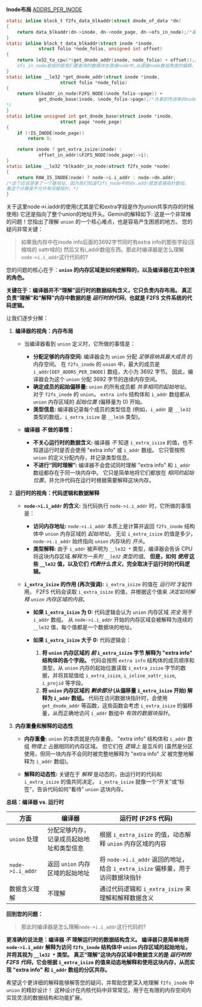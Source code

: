 **Inode布局**
[ADDRS_PER_INODE](https://github.com/sigmanature/learn_os_note/blob/main/6.13.1%E5%86%85%E6%A0%B8%E6%96%87%E6%A1%A3%E6%B3%A8%E9%87%8A/fs/f2fs/ADDRS_PER_INODE.md)
```C
static inline block_t f2fs_data_blkaddr(struct dnode_of_data *dn)
{
	return data_blkaddr(dn->inode, dn->node_page, dn->ofs_in_node);/*最终计算数据块物理地址的函数。看来,只能在直接node中使用。*/
}
static inline block_t data_blkaddr(struct inode *inode,
			struct folio *node_folio, unsigned int offset)
{
	return le32_to_cpu(*(get_dnode_addr(inode, node_folio) + offset));/*不论是inode还是直接node,get_dnode_addr返回的都是指向其数据块数组的基地址。看来,用dnode命名是认为inode和直接node都可以被看作是某种意义的直接node啊。(毕竟都有很多的直接指针)
	ofs_in_node是指的是我们要查询的数据块在直接node中,从直接node数组角度的偏移。*/
}
static inline __le32 *get_dnode_addr(struct inode *inode,
					struct folio *node_folio)
{
	return blkaddr_in_node(F2FS_NODE(&node_folio->page)) +
			get_dnode_base(inode, &node_folio->page);/*先拿到传进来的node自己存的数组基地址。可能是inode,也可能是直接node。如果是node的话,那blkaddr_in_node已经返回了node->dn.addr 已经是正规的基地址了。所以get_node_base就返回了0。如果是inode的话,那就得考虑extra_isize的影响。在i_addr的基地址上还得加上extra_isize。
*/
}
static inline unsigned int get_dnode_base(struct inode *inode,
					struct page *node_page)
{
	if (!IS_INODE(node_page))
		return 0;

	return inode ? get_extra_isize(inode) :
			offset_in_addr(&F2FS_NODE(node_page)->i);
}
static inline __le32 *blkaddr_in_node(struct f2fs_node *node)
{
	return RAW_IS_INODE(node) ? node->i.i_addr : node->dn.addr;
/*这个应该是拿了一个基地址。因为我们知道f2fs_node中的dn.addr就是直接指针数组。
看这个计算是不允许有间接指针。*/
}
```
关于这里node->i.iaddr的使用(尤其是它和extra字段是作为union共享内存的时候使用) 它还是指向了整个union的地址开头。Gemini的解释如下: 
  这是一个非常棒的问题！您指出了理解 `union` 的一个核心难点，也是容易产生困惑的地方。 您的疑问非常关键：

> 如果我内存中在inode info后面的3692字节同时有extra info的那些字段(压缩啥的 xattr啥的) 然后又有i_addr数组东西。那此时编译器是怎么理解`node->i.i_addr`这行代码的?

您的问题的核心在于：**`union` 的内存区域是如何被解释的，以及编译器在其中扮演的角色。**

**关键在于：编译器并不“理解”运行时的数据结构含义，它只负责内存布局。 真正负责“理解”和“解释”内存中数据的是 *运行时的代码*，也就是 F2FS 文件系统的代码逻辑。**

让我们逐步分解：

1. **编译器的视角：内存布局**

   * 当编译器看到 `union` 定义时，它所做的事情是：
      * **分配足够的内存空间:**  编译器会为 `union` 分配 *足够容纳其最大成员* 的内存空间。 在 `f2fs_inode` 的 `union` 中，最大的成员是 `i_addr[DEF_ADDRS_PER_INODE]` 数组，大小为 3692 字节。 因此，编译器会为这个 `union` 分配 3692 字节的连续内存空间。
      * **确定成员的起始偏移量:**  `union` 的所有成员都 *共享相同的起始地址*。  对于 `f2fs_inode` 的 `union`， `extra info` 结构体和 `i_addr` 数组都从 `union` 内存区域的 *起始位置* (偏移量为 0) 开始。
      * **类型信息:** 编译器记录每个成员的类型信息 (例如，`i_addr` 是 `__le32` 类型的数组，`i_extra_isize` 是 `__le16` 类型)。

   * **编译器 *不* 做的事情：**
      * **不关心运行时的数据含义:** 编译器 *不* 知道 `i_extra_isize` 的值，也不知道运行时是否会使用 "extra info" 或 `i_addr` 数组。 它只管按照 `union` 的定义分配内存，并记录类型信息。
      * **不进行“同时理解”:** 编译器不会尝试同时理解 "extra info" 和 `i_addr` 数组都存在于同一块内存中。  它只是简单地将它们都放在 *相同的起始位置*，并允许代码在运行时根据需要解释这块内存。

2. **运行时的视角：代码逻辑和数据解释**

   * **`node->i.i_addr` 的含义:**  当代码执行 `node->i.i_addr` 时，它所做的事情是：
      * **访问内存地址:**  `node->i.i_addr`  本质上是计算并返回 `f2fs_inode` 结构体中 `union` 内存区域的 *起始地址*。  无论 `i_extra_isize` 的值是多少，`node->i.i_addr` 始终指向 `union` 内存块的 *开头*。
      * **类型解释:**  由于 `i_addr` 被声明为 `__le32 *` 类型，编译器会告诉 CPU 将这块内存区域 *解释为一系列 `__le32` 类型的值*。  **但是，如何 *使用* 这些 `__le32` 值，以及它们 *代表什么含义*，完全取决于运行时的代码逻辑。**

   * **`i_extra_isize` 的作用 (再次强调):**  `i_extra_isize` 的值在 *运行时* 才起作用。  F2FS 代码会读取 `i_extra_isize` 的值，并根据这个值来 *决定如何解释 `union` 内存区域的内容*。

      * **如果 `i_extra_isize` 为 0:**  代码逻辑会认为 `union` 内存区域 *完全* 用于 `i_addr` 数组。  从 `node->i.i_addr` 开始的内存区域会被解释为连续的 `__le32` 值，每个值都是一个数据块的地址。

      * **如果 `i_extra_isize` 大于 0:** 代码逻辑会：
         1. **将 `union` 内存区域的 *前* `i_extra_isize` 字节 解释为 "extra info" 结构体的各个字段。**  代码会按照 `extra info` 结构体的成员顺序和类型，从 `union` 内存的起始位置读取 `i_extra_isize` 字节的数据，并将其赋值给 `i_extra_isize`, `i_inline_xattr_size`, `i_projid` 等字段。
         2. **将 `union` 内存区域的 *剩余部分* (从偏移量 `i_extra_isize` 开始) 解释为 `i_addr` 数组。**  代码在访问数据块指针时，会使用 `get_dnode_addr` 等函数，这些函数会考虑 `i_extra_isize` 的偏移量，从而正确地访问 `i_addr` 数组中 *有效的数据块指针*。

3. **内存重叠和解释的动态性**

   * **内存重叠:**  `union` 的本质就是内存重叠。 "extra info" 结构体和 `i_addr` 数组 *物理上* 占据相同的内存区域。  但它们在 *逻辑上* 是互斥的 (虽然是分区使用，但同一块内存不会同时被完整地解释为 "extra info" *又* 被完整地解释为 `i_addr` 数组)。

   * **解释的动态性:**  关键在于 *解释* 是动态的，由运行时的代码和 `i_extra_isize` 的值共同决定。  `i_extra_isize` 就像一个“开关”或“标签”，告诉代码如何“看待” `union` 这块内存。

**总结：编译器 vs. 运行时**

| 方面         | 编译器                                  | 运行时 (F2FS 代码)                                     |
|--------------|------------------------------------------|---------------------------------------------------------|
| `union` 处理 | 分配足够内存，记录成员起始地址和类型信息 | 根据 `i_extra_isize` 的值，动态解释 `union` 内存区域的内容 |
| `node->i.i_addr` | 返回 `union` 内存区域的起始地址          | 将 `node->i.i_addr` 返回的地址，结合 `i_extra_isize` 偏移量，用于访问数据块指针 |
| 数据含义理解   | 不理解                                    | 通过代码逻辑和 `i_extra_isize` 来理解和解释数据含义     |

**回到您的问题：**

> 那此时编译器是怎么理解`node->i.i_addr`这行代码的?

**更准确的说法是：编译器 *不* 理解运行时的数据结构含义。 编译器只是简单地将 `node->i.i_addr` 解释为访问 `f2fs_inode` 结构体中 `union` 内存区域的起始地址，并将其视为 `__le32 *` 类型。  真正“理解”这块内存区域中数据含义的是 *运行时的 F2FS 代码*，它会根据 `i_extra_isize` 的值来动态地解释和使用这块内存，从而实现 "extra info" 和 `i_addr` 数组的分区共存。**

希望这个更详细的解释能够解答您的疑问，并帮助您更深入地理解 `f2fs_inode` 中 `union` 的精妙设计！ 这种设计在内核代码中非常常见，用于在有限的内存空间内实现灵活的数据结构和功能扩展。


